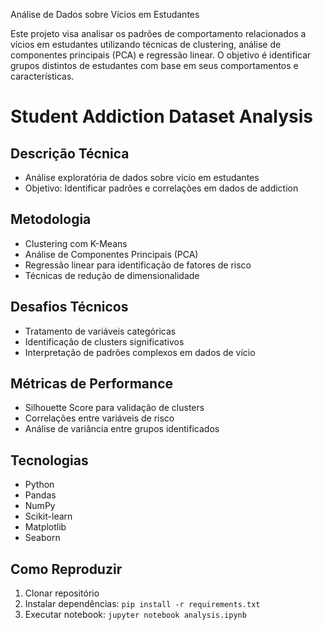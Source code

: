Análise de Dados sobre Vícios em Estudantes

Este projeto visa analisar os padrões de comportamento relacionados a vícios em estudantes utilizando técnicas de clustering, análise de componentes principais (PCA) e regressão linear. O objetivo é identificar grupos distintos de estudantes com base em seus comportamentos e características.

# Student Addiction Dataset Analysis

## Descrição Técnica
- Análise exploratória de dados sobre vício em estudantes
- Objetivo: Identificar padrões e correlações em dados de addiction

## Metodologia
- Clustering com K-Means
- Análise de Componentes Principais (PCA)
- Regressão linear para identificação de fatores de risco
- Técnicas de redução de dimensionalidade

## Desafios Técnicos
- Tratamento de variáveis categóricas
- Identificação de clusters significativos
- Interpretação de padrões complexos em dados de vício

## Métricas de Performance
- Silhouette Score para validação de clusters
- Correlações entre variáveis de risco
- Análise de variância entre grupos identificados

## Tecnologias
- Python
- Pandas
- NumPy
- Scikit-learn
- Matplotlib
- Seaborn

## Como Reproduzir
1. Clonar repositório
2. Instalar dependências: `pip install -r requirements.txt`
3. Executar notebook: `jupyter notebook analysis.ipynb`

